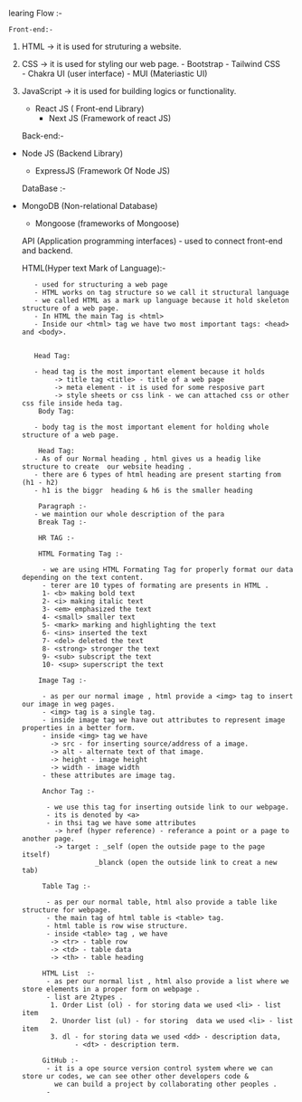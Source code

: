 learing Flow :-

    Front-end:-

1. HTML -> it is used for struturing a website.
2. CSS -> it is used for styling our web page.
       - Bootstrap
       - Tailwind CSS   
       - Chakra UI (user interface)
       - MUI (Materiastic UI)
3. JavaScript -> it is used for building logics or functionality.
    - React JS ( Front-end Library)
       - Next JS (Framework of react JS)       

    Back-end:-

- Node JS (Backend Library)
    - ExpressJS (Framework Of Node JS)


    DataBase :-

- MongoDB (Non-relational Database)
     - Mongoose (frameworks of Mongoose)  


    API (Application programming  interfaces) - used to connect front-end and backend.




    HTML(Hyper text Mark of Language):-
    
         - used for structuring a web page
         - HTML works on tag structure so we call it structural language
         - we called HTML as a mark up language because it hold skeleton structure of a web page.
         - In HTML the main Tag is <html>
         - Inside our <html> tag we have two most important tags: <head> and <body>.


         Head Tag: 

         - head tag is the most important element because it holds
              -> title tag <title> - title of a web page 
              -> meta element - it is used for some resposive part
              -> style sheets or css link - we can attached css or other css file inside heda tag.
          Body Tag: 

         - body tag is the most important element for holding whole structure of a web page.

          Head Tag:
         - As of our Normal heading , html gives us a headig like structure to create  our website heading .
         - there are 6 types of html heading are present starting from (h1 - h2)
         - h1 is the biggr  heading & h6 is the smaller heading 

          Paragraph :-
         - we maintion our whole description of the para
          Break Tag :-

          HR TAG :-

          HTML Formating Tag :-

           - we are using HTML Formating Tag for properly format our data depending on the text content.
           - terer are 10 types of formating are presents in HTML .
           1- <b> making bold text
           2- <i> making italic text
           3- <em> emphasized the text
           4- <small> smaller text
           5- <mark> marking and highlighting the text 
           6- <ins> inserted the text
           7- <del> deleted the text
           8- <strong> stronger the text 
           9- <sub> subscript the text
           10- <sup> superscript the text
          
          Image Tag :-
           
           - as per our normal image , html provide a <img> tag to insert our image in weg pages.
           - <img> tag is a single tag.
           - inside image tag we have out attributes to represent image properties in a better form.
           - inside <img> tag we have 
             -> src - for inserting source/address of a image.
             -> alt - alternate text of that image.
             -> height - image height
             -> width - image width
           - these attributes are image tag.  

           Anchor Tag :-

            - we use this tag for inserting outside link to our webpage.
            - its is denoted by <a>
            - in thsi tag we have some attributes 
              -> href (hyper reference) - referance a point or a page to another page.
              -> target : _self (open the outside page to the page itself)
                        _blanck (open the outside link to creat a new tab)

           Table Tag :-

            - as per our normal table, html also provide a table like structure for webpage.
            - the main tag of html table is <table> tag.
            - html table is row wise structure.
            - inside <table> tag , we have
             -> <tr> - table row
             -> <td> - table data
             -> <th> - table heading 
           
           HTML List  :-
            - as per our normal list , html also provide a list where we store elements in a proper form on webpage .
            - list are 2types .
             1. Order List (ol) - for storing data we used <li> - list item
             2. Unorder list (ul) - for storing  data we used <li> - list item
             3. dl - for storing data we used <dd> - description data, 
                   - <dt> - description term.

           GitHub :-
            - it is a ope source version control system where we can store ur codes, we can see other other developers code & 
              we can build a project by collaborating other peoples .
            -           
